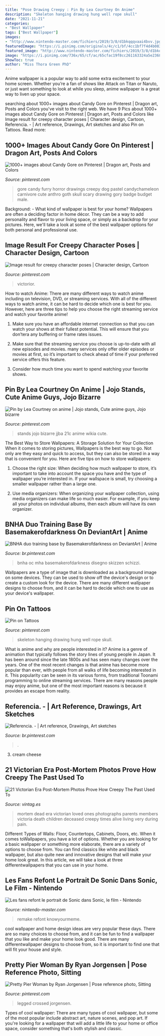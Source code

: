 ```yaml
---
title: "Pose Drawing Creepy : Pin By Lea Courtney On Anime"
description: "Skeleton hanging drawing hung well rope skull"
date: "2021-11-21"
categories:
- "Best Wallpaper"
tags: ["Best Wallpaper"]
images:
- "http://www.nintendo-master.com/fichiers/2019/3/8/d1bkqqqvaai4bvv.jpg"
featuredImage: "https://i.pinimg.com/originals/4c/c1/bf/4cc1bf7f4d4b0839719e53ed60437a36.jpg"
featured_image: "http://www.nintendo-master.com/fichiers/2019/3/8/d1bkqqqvaai4bvv.jpg"
image: "https://i.pinimg.com/736x/65/cf/ac/65cfac19f8cc261163324a5e2368bcbc.jpg"
ShowToc: true
author: "Miss Thora Green PhD"
---
```



Anime wallpaper is a popular way to add some extra excitement to your home screen. Whether you’re a fan of shows like Attack on Titan or Naruto, or just want something to look at while you sleep, anime wallpaper is a great way to liven up your space.

	

		
searching about 1000+ images about Candy Gore on Pinterest | Dragon art, Posts and Colors you've visit to the right web. We have 9 Pics about 1000+ images about Candy Gore on Pinterest | Dragon art, Posts and Colors like Image result for creepy character poses | Character design, Cartoon, Referencia. - | Art reference, Drawings, Art sketches and also Pin on Tattoos. Read more:
		
    
## 1000+ Images About Candy Gore On Pinterest | Dragon Art, Posts And Colors

<img loading=lazy src="https://s-media-cache-ak0.pinimg.com/736x/73/6d/9b/736d9b7232bf313cc61c7dfc38fc9a51.jpg" onerror="this.onerror=null;this.src='https://tse2.mm.bing.net/th?id=OIP._qKcen6DHagMyHQNnKQAKgHaJ3&amp;pid=15.1';" alt="1000+ images about Candy Gore on Pinterest | Dragon art, Posts and Colors">

_Source: pinterest.com_

>gore candy furry horror drawings creepy dog pastel candychameleon carnivore cute anthro goth skull scary drawing gory badge budget male. 

	

Background: - What kind of wallpaper is best for your home?
Wallpapers are often a deciding factor in home décor. They can be a way to add personality and flavor to your living space, or simply as a backdrop for your pictures. Here, we'll take a look at some of the best wallpaper options for both personal and professional use.

    
## Image Result For Creepy Character Poses | Character Design, Cartoon

<img loading=lazy src="https://i.pinimg.com/736x/05/95/b5/0595b5bab05265e7f5ea42de969e16a0.jpg" onerror="this.onerror=null;this.src='https://tse2.mm.bing.net/th?id=OIP.MjVW5hFMjqKxVZkyQvAO8QHaMv&amp;pid=15.1';" alt="Image result for creepy character poses | Character design, Cartoon">

_Source: pinterest.com_

>victorior. 

	

How to watch Anime: There are many different ways to watch anime including on television, DVD, or streaming services.
With all of the different ways to watch anime, it can be hard to decide which one is best for you. However, here are three tips to help you choose the right streaming service and watch your favorite anime!
1. Make sure you have an affordable internet connection so that you can watch your shows at their fullest potential. This will ensure that you don’tera any buffering or frame rates issues.

2. Make sure that the streaming service you choose is up-to-date with all new episodes and movies. many services only offer older episodes or movies at first, so it’s important to check ahead of time if your preferred service offers this feature.

3. Consider how much time you want to spend watching your favorite shows.

    
## Pin By Lea Courtney On Anime | Jojo Stands, Cute Anime Guys, Jojo Bizarre

<img loading=lazy src="https://i.pinimg.com/736x/b0/c9/94/b0c9948827777d7686ad495d3bc88bfe.jpg" onerror="this.onerror=null;this.src='https://tse3.mm.bing.net/th?id=OIP.2GqBSkHxq7BvkwuaurandQHaJ4&amp;pid=15.1';" alt="Pin by Lea Courtney on anime | Jojo stands, Cute anime guys, Jojo bizarre">

_Source: pinterest.com_

>stands jojo bizarre jjba 21c anime wikia cute. 

	

The Best Way to Store Wallpapers: A Storage Solution for Your Collection
When it comes to storing pictures, Wallpapers is the best way to go. Not only are they easy and quick to access, but they can also be stored in a way that is convenient for you. Here are five tips on how to store wallpapers:
1) Choose the right size: When deciding how much wallpaper to store, it’s important to take into account the space you have and the type of wallpaper you’re interested in. If your wallspace is small, try choosing a smaller wallpaper rather than a large one.

2) Use media organizers: When organizing your wallpaper collection, using media organizers can make life so much easier. For example, if you keep all your photos on individual albums, then each album will have its own organizer.

    
## BNHA Duo Training Base By Basemakerofdarkness On DeviantArt | Anime

<img loading=lazy src="https://i.pinimg.com/originals/4c/c1/bf/4cc1bf7f4d4b0839719e53ed60437a36.jpg" onerror="this.onerror=null;this.src='https://tse2.mm.bing.net/th?id=OIP.qqQyRDJtTtKhO7J0vmTg4gHaHa&amp;pid=15.1';" alt="BNHA duo training base by Basemakerofdarkness on DeviantArt | Anime">

_Source: br.pinterest.com_

>bnha oc mha basemakerofdarkness disegno skizzen schizzi. 

	

Wallpapers are a type of image that is downloaded as a background image on some devices. They can be used to show off the device's design or to create a custom look for the device. There are many different wallpaper designs to choose from, and it can be hard to decide which one to use as your device's wallpaper.

    
## Pin On Tattoos

<img loading=lazy src="https://i.pinimg.com/736x/73/02/db/7302dbab67ccea1a4c77cd1c7d595bfc.jpg" onerror="this.onerror=null;this.src='https://tse4.mm.bing.net/th?id=OIP.D2Cy-J6lnTJNvOqEP6H8TwDMEy&amp;pid=15.1';" alt="Pin on Tattoos">

_Source: pinterest.com_

>skeleton hanging drawing hung well rope skull. 

	

What is anime and why are people interested in it?
Anime is a genre of animation that typically follows the story lines of young people in Japan. It has been around since the late 1800s and has seen many changes over the years. One of the most recent changes is that anime has become more popular than ever, with people from all walks of life becoming interested in it. This popularity can be seen in its various forms, from traditional Toonami programming to online streaming services. There are many reasons people may enjoy anime, but one of the most important reasons is because it provides an escape from reality.

    
## Referencia. - | Art Reference, Drawings, Art Sketches

<img loading=lazy src="https://i.pinimg.com/736x/65/cf/ac/65cfac19f8cc261163324a5e2368bcbc.jpg" onerror="this.onerror=null;this.src='https://tse2.mm.bing.net/th?id=OIP.cf_ElDcLTn6QOZ-lgNEmnwHaJ3&amp;pid=15.1';" alt="Referencia. - | Art reference, Drawings, Art sketches">

_Source: br.pinterest.com_

>. 

	

3. cream cheese 

    
## 21 Victorian Era Post-Mortem Photos Prove How Creepy The Past Used To

<img loading=lazy src="https://4.bp.blogspot.com/-MUrYPmMH6tY/VS6X-5tfNsI/AAAAAAABbug/P9Iy35tXW-Q/s1600/Victoria%2BEra%2BPost-Mortem%2BPhotograph%2B(15).jpg" onerror="this.onerror=null;this.src='https://tse1.mm.bing.net/th?id=OIP.xX0z7OEEPjFCFbSKJuiy4QHaJ4&amp;pid=15.1';" alt="21 Victorian Era Post-Mortem Photos Prove How Creepy The Past Used To">

_Source: vintag.es_

>mortem dead era victorian loved ones photographs parents members victoria death children deceased creepy times alive living very during pain. 

	

Different Types of Walls: Floor, Countertops, Cabinets, Doors, etc.
When it comes toWallpapers, you have a lot of options. Whether you are looking for a basic wallpaper or something more elaborate, there are a variety of options to choose from. You can find classics like white and black wallpaper, but also quite new and innovative designs that will make your home look great. In this article, we will take a look at three differentwallpapers that you can use in your home.

    
## Les Fans Refont Le Portrait De Sonic Dans Sonic, Le Film - Nintendo

<img loading=lazy src="http://www.nintendo-master.com/fichiers/2019/3/8/d1bkqqqvaai4bvv.jpg" onerror="this.onerror=null;this.src='https://tse2.mm.bing.net/th?id=OIP.mpNFFdzr9voTLAQWPtjgrgHaDi&amp;pid=15.1';" alt="Les fans refont le portrait de Sonic dans Sonic, le film - Nintendo">

_Source: nintendo-master.com_

>remake refont knowyourmeme. 

	

cool wallpaper and home design ideas are very popular these days. There are so many choices to choose from, and it can be fun to find a wallpaper that you like and make your home look good. There are many differentwallpaper designs to choose from, so it is important to find one that will fit your house and style.

    
## Pretty Pier Woman By Ryan Jorgensen | Pose Reference Photo, Sitting

<img loading=lazy src="https://i.pinimg.com/originals/06/fd/84/06fd848df732a5ffb0ba1cbfa1597aa0.jpg" onerror="this.onerror=null;this.src='https://tse4.mm.bing.net/th?id=OIP.G2Co2F-_xe3eiGGp9BPIXAAAAA&amp;pid=15.1';" alt="Pretty Pier Woman by Ryan Jorgensen | Pose reference photo, Sitting">

_Source: pinterest.com_

>legged crossed jorgensen. 

	

Types of cool wallpaper:
There are many types of cool wallpaper, but some of the most popular include abstract art, nature scenes, and pop art. If you're looking for a wallpaper that will add a little life to your home or office space, consider something that's both stylish and classic.

